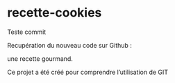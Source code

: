 # recette-cookies

Teste commit

Recupération du nouveau code sur Github :

une recette gourmand.

Ce projet a été créé pour comprendre l’utilisation de GIT
